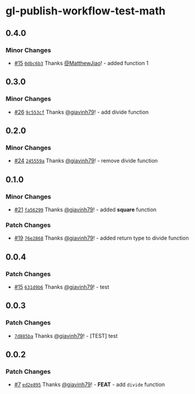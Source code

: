 # gl-publish-workflow-test-math

## 0.4.0

### Minor Changes

- [#15](https://github.com/MatthewJiao/npm-publish-workflow/pull/15) [`0dbc6b3`](https://github.com/MatthewJiao/npm-publish-workflow/commit/0dbc6b3741c5f048b0c86389a3faa6b6b42ba5a0) Thanks [@MatthewJiao](https://github.com/MatthewJiao)! - added function 1

## 0.3.0

### Minor Changes

- [#26](https://github.com/giavinh79/npm-publish-workflow/pull/26) [`9c553cf`](https://github.com/giavinh79/npm-publish-workflow/commit/9c553cf192ec7bc38c7ef1b75ca00b4543f673d5) Thanks [@giavinh79](https://github.com/giavinh79)! - add divide function

## 0.2.0

### Minor Changes

- [#24](https://github.com/giavinh79/npm-publish-workflow/pull/24) [`245559a`](https://github.com/giavinh79/npm-publish-workflow/commit/245559adc9ab5e347637e75129b11a76f34f96da) Thanks [@giavinh79](https://github.com/giavinh79)! - remove divide function

## 0.1.0

### Minor Changes

- [#21](https://github.com/giavinh79/npm-publish-workflow/pull/21) [`fa56299`](https://github.com/giavinh79/npm-publish-workflow/commit/fa56299f28c5e29e345cce280c08dddcfc6ddd2b) Thanks [@giavinh79](https://github.com/giavinh79)! - added **square** function

### Patch Changes

- [#19](https://github.com/giavinh79/npm-publish-workflow/pull/19) [`76e2868`](https://github.com/giavinh79/npm-publish-workflow/commit/76e28684b6a645c57eab7a35effa53c23dd49477) Thanks [@giavinh79](https://github.com/giavinh79)! - added return type to divide function

## 0.0.4

### Patch Changes

- [#15](https://github.com/giavinh79/npm-publish-workflow/pull/15) [`631d9b6`](https://github.com/giavinh79/npm-publish-workflow/commit/631d9b6541af279fbf4b9c451a6c2781d17e0af5) Thanks [@giavinh79](https://github.com/giavinh79)! - test

## 0.0.3

### Patch Changes

- [`7d885ba`](https://github.com/giavinh79/npm-publish-workflow/commit/7d885baa64e7aa6f04de9f6134c91e80742d6e4a) Thanks [@giavinh79](https://github.com/giavinh79)! - [TEST] test

## 0.0.2

### Patch Changes

- [#7](https://github.com/giavinh79/npm-publish-workflow/pull/7) [`ed2e895`](https://github.com/giavinh79/npm-publish-workflow/commit/ed2e8958b9b20a2193000deb57307fda89452051) Thanks [@giavinh79](https://github.com/giavinh79)! - **FEAT** - add `divide` function
